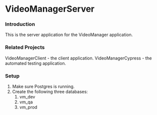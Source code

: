 # VideoManagerServer

### Introduction

This is the server application for the VideoManager application.

### Related Projects

VideoManagerClient - the client application.
VideoManagerCypress - the automated testing application.

### Setup

1. Make sure Postgres is running.
2. Create the following three databases:
    1. vm_dev
    2. vm_qa
    3. vm_prod

